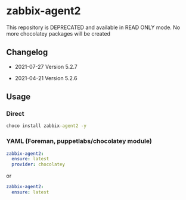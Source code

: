# zabbix-agent2

This repository is DEPRECATED and available in READ ONLY mode.
No more chocolatey packages will be created

## Changelog

* 2021-07-27 Version 5.2.7

* 2021-04-21 Version 5.2.6

## Usage

### Direct

```cmd
choco install zabbix-agent2 -y
```

### YAML (Foreman, puppetlabs/chocolatey module)

```yaml
zabbix-agent2:
  ensure: latest
  provider: chocolatey
```

or

```yaml
zabbix-agent2:
  ensure: latest
```
